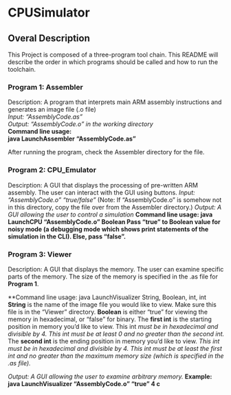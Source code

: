 # CPUSimulator
## Overal Description
This Project is composed of a three-program tool chain. This README will describe the order in which programs should be called and how to run the toolchain.

### Program 1: Assembler
Description: A program that interprets main ARM assembly instructions and generates an image file (.o file)<br />
*Input: “AssemblyCode.as”* <br />
*Output: “AssemblyCode.o” in the working directory* <br />
**Command line usage: <br />
java LaunchAssembler “AssemblyCode.as”**

After running the program, check the Assembler directory for the file.

### Program 2: CPU_Emulator
Descirption: A GUI that displays the processing of pre-written ARM assembly. The user can interact with the GUI using buttons.
*Input: “AssemblyCode.o” “true/false”*
(Note: If “AssemblyCode.o” is somehow not in this directory, copy the file over from the Assembler directory.)
*Output: A GUI allowing the user to control a simulation*
**Command line usage:
java LaunchCPU “AssemblyCode.o” Boolean
Pass “true” to Boolean value for noisy mode (a debugging mode which shows print statements of the simulation in the CLI). Else, pass “false”.**

### Program 3: Viewer
Description: A GUI that displays the memory. The user can examine specific parts of the memory. The size of the memory is specified in the .as file for **Program 1**.

**Command line usage:
java LaunchVisualizer String, Boolean, int, int
**String** is the name of the image file you would like to view. Make sure this file is in the “Viewer” directory. **Boolean** is either “true” for viewing the memory in hexadecimal, or “false” for binary.
The **first int** is the starting position in memory you’d like to view. This int *must be in hexadecimal and divisible by 4. This int must be at least 0 and no greater than the second int.*
The **second int** is the ending position in memory you’d like to view. *This int must be in
hexadecimal and divisible by 4. This int must be at least the first int and no greater than the
maximum memory size (which is specified in the .as file).*

*Output: A GUI allowing the user to examine arbitrary memory.*
**Example: java LaunchVisualizer “AssemblyCode.o” “true” 4 c**
